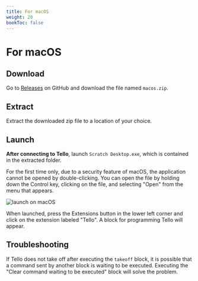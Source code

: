 ```yaml
---
title: For macOS
weight: 20
bookToc: false
---
```


# For macOS

## Download
Go to [Releases](https://github.com/kebhr/scratch3-tello/releases) on GitHub and download the file named `macos.zip`.  

## Extract
Extract the downloaded zip file to a location of your choice.

## Launch
**After connecting to Tello**, launch `Scratch Desktop.exe`, which is contained in the extracted folder.

For the first time only, due to a security feature of macOS, the application cannot be opened by double-clicking.
You can open the file by holding down the Control key, clicking on the file, and selecting "Open" from the menu that appears.

![launch on macOS](/images/macos_launch.png)

When launched, press the Extensions button in the lower left corner and click on the extension labeled "Tello". A block for programming Tello will appear.

## Troubleshooting

If Tello does not take off after executing the `takeoff` block, it is possible that a command sent by another block is waiting to be executed. Executing the "Clear command waiting to be executed" block will solve the problem.